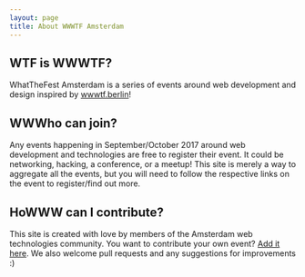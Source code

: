 ```yaml
---
layout: page
title: About WWWTF Amsterdam
---
```


## WTF is WWWTF?
WhatTheFest Amsterdam is a series of events around web development and design inspired
by <a href="http://wwwtf.berlin">wwwtf.berlin</a>! 

## WWWho can join?
Any events happening in September/October 2017 around web development and technologies
are free to register their event. It could be networking, hacking, a conference,
or a meetup! This site is merely a way to aggregate all the events, but you will
need to follow the respective links on the event to register/find out more.

## HoWWW can I contribute?
This site is created with love by members of the Amsterdam web technologies community.
You want to contribute your own event? <a href="/add-your-event">Add it here</a>. We also
welcome pull requests and any suggestions for improvements :)
